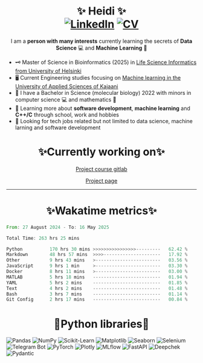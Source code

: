 
<!-- Introduction/Summary Section -->

<h1 align = center>✨ Heidi ✨ <br>   <a href="https://www.linkedin.com/in/heidi-putkuri/"><img src="http://img.shields.io/badge/LinkedIn-purple?style=flat&logo=linkedin" alt="LinkedIn"></a>
  <a href="https://heksaani.github.io/CV/"><img src="https://shields.io/badge/CV-purple" alt="CV" ></a></h1>
<p align="center">
  I am a <strong>person with many interests</strong> currently learning the secrets of <strong>Data Science</strong> 💻 and <strong>Machine Learning</strong> 🧮 <br>

</p>


<!-- **Badges**
- website to create badge : https://shields.io/
- very nice tutorial to create badge : https://medium.com/@therafamartins/make-your-customized-badges-in-a-few-minutes-18e75475e271
-->

<!-- Activities/Interests Section -->
- 🗝 Master of Science in Bioinformatics (2025) in [Life Science Informatics from University of Helsinki](https://www.helsinki.fi/en/degree-programmes/life-science-informatics-masters-programme)
- 🖥️ Current Engineering studies focusing on [Machine learning in the University of Applied Sciences of Kajaani](https://kamk.fi/koulutukset/tieto-ja-viestintatekniikan-insinoori-datasta-tekoalyyn-paakaupunkiseutu-monimuoto/)
- 🧫 I have a Bachelor in Science (molecular biology) 2022 with minors in computer science 💻 and mathematics 🧮
- 🔭 Learning more about **software development**, **machine learning** and **C++/C** through school, work and hobbies
- 👀 Looking for tech jobs related but not limited to data science, machine larning and software development 

<h1 align = center>✨Currently working on✨</h1>

<p align="center">
  <a href="https://gitlab.dclabra.fi/heksaani/projekti1">Project course gitlab</a>
</p>

<p align="center">
  <a href="https://pages.dclabra.fi/projekti1-cf2913/">Project page</a>
</p>

<hr>
<h1 align = center>✨Wakatime metrics✨</h1>
<!--START_SECTION:waka-->

```rust
From: 27 August 2024 - To: 16 May 2025

Total Time: 263 hrs 25 mins

Python          170 hrs 30 mins >>>>>>>>>>>>>>>>---------   62.42 %
Markdown        48 hrs 57 mins  >>>>---------------------   17.92 %
Other           9 hrs 43 mins   >------------------------   03.56 %
JavaScript      9 hrs 1 min     >------------------------   03.30 %
Docker          8 hrs 11 mins   >------------------------   03.00 %
MATLAB          5 hrs 18 mins   -------------------------   01.94 %
YAML            5 hrs 2 mins    -------------------------   01.85 %
Text            4 hrs 2 mins    -------------------------   01.48 %
Bash            3 hrs 7 mins    -------------------------   01.14 %
Git Config      2 hrs 17 mins   -------------------------   00.84 %
```

<!--END_SECTION:waka-->

<h1 align="center">🐍Python libraries🐍</h1>

![Pandas](https://img.shields.io/badge/Pandas-🐼-yellow?logo=pandas)
![NumPy](https://img.shields.io/badge/NumPy-📊-blue?logo=numpy)
![Scikit-Learn](https://img.shields.io/badge/Scikit--Learn-🤖-orange?logo=scikitlearn)
![Matplotlib](https://img.shields.io/badge/Matplotlib-📈-blueviolet?logo=matplotlib)
![Seaborn](https://img.shields.io/badge/Seaborn-🎨-cyan?logo=seaborn)
![Selenium](https://img.shields.io/badge/Selenium-🕵️‍♂️-green?logo=selenium)
![Telegram Bot](https://img.shields.io/badge/Telegram--Bot-📬-blue?logo=telegram)
![PyTorch](https://img.shields.io/badge/PyTorch-🔥-red?logo=pytorch)
![Plotly](https://img.shields.io/badge/Plotly-📈-blueviolet?logo=plotly)
![MLflow](https://img.shields.io/badge/MLflow-%F0%9F%94%A5-orange?logo=mlflow)
![FastAPI](https://img.shields.io/badge/FastAPI-🚀-green?logo=fastapi)
![Deepchek](https://img.shields.io/badge/Deepchek-🤖-blue?logo=python)
![Pydantic](https://img.shields.io/badge/Pydantic-⭐-blue?logo=python)

